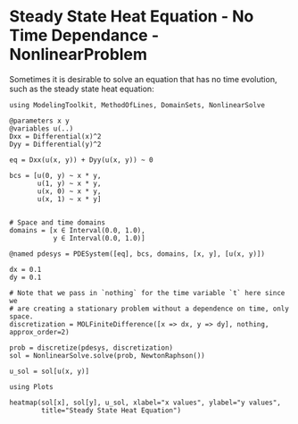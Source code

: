 # Steady State Heat Equation - No Time Dependance - NonlinearProblem

Sometimes it is desirable to solve an equation that has no time evolution, such as the steady state heat equation:
```@example heatss
using ModelingToolkit, MethodOfLines, DomainSets, NonlinearSolve

@parameters x y
@variables u(..)
Dxx = Differential(x)^2
Dyy = Differential(y)^2

eq = Dxx(u(x, y)) + Dyy(u(x, y)) ~ 0

bcs = [u(0, y) ~ x * y,
       u(1, y) ~ x * y,
       u(x, 0) ~ x * y,
       u(x, 1) ~ x * y]


# Space and time domains
domains = [x ∈ Interval(0.0, 1.0),
           y ∈ Interval(0.0, 1.0)]

@named pdesys = PDESystem([eq], bcs, domains, [x, y], [u(x, y)])

dx = 0.1
dy = 0.1

# Note that we pass in `nothing` for the time variable `t` here since we
# are creating a stationary problem without a dependence on time, only space.
discretization = MOLFiniteDifference([x => dx, y => dy], nothing, approx_order=2)

prob = discretize(pdesys, discretization)
sol = NonlinearSolve.solve(prob, NewtonRaphson())

u_sol = sol[u(x, y)]

using Plots

heatmap(sol[x], sol[y], u_sol, xlabel="x values", ylabel="y values",
        title="Steady State Heat Equation")
```